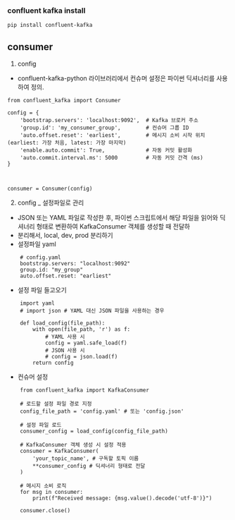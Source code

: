
### confluent kafka install
~~~
pip install confluent-kafka
~~~

## consumer
1. config
- confluent-kafka-python 라이브러리에서 컨슈머 설정은 파이썬 딕셔너리를 사용하여 정의. 

```
from confluent_kafka import Consumer

config = {
    'bootstrap.servers': 'localhost:9092',  # Kafka 브로커 주소
    'group.id': 'my_consumer_group',        # 컨슈머 그룹 ID
    'auto.offset.reset': 'earliest',        # 메시지 소비 시작 위치 (earliest: 가장 처음, latest: 가장 마지막)
    'enable.auto.commit': True,             # 자동 커밋 활성화
    'auto.commit.interval.ms': 5000         # 자동 커밋 간격 (ms)
}



consumer = Consumer(config)
```

2. config _ 설정파일로 관리
- JSON 또는 YAML 파일로 작성한 후, 파이썬 스크립트에서 해당 파일을 읽어와 딕셔너리 형태로 변환하여 KafkaConsumer 객체를 생성할 때 전달하
- 분리해서, local, dev, prod 분리하기
- 설정파일 yaml
~~~
    # config.yaml
    bootstrap.servers: "localhost:9092"
    group.id: "my_group"
    auto.offset.reset: "earliest"
~~~

- 설정 파일 들고오기
~~~
    import yaml
    # import json # YAML 대신 JSON 파일을 사용하는 경우

    def load_config(file_path):
        with open(file_path, 'r') as f:
            # YAML 사용 시
            config = yaml.safe_load(f)
            # JSON 사용 시
            # config = json.load(f)
        return config
~~~

- 컨슈머 설정
~~~
    from confluent_kafka import KafkaConsumer

    # 로드할 설정 파일 경로 지정
    config_file_path = 'config.yaml' # 또는 'config.json'
    
    # 설정 파일 로드
    consumer_config = load_config(config_file_path)

    # KafkaConsumer 객체 생성 시 설정 적용
    consumer = KafkaConsumer(
        'your_topic_name', # 구독할 토픽 이름
        **consumer_config # 딕셔너리 형태로 전달
    )

    # 메시지 소비 로직
    for msg in consumer:
        print(f"Received message: {msg.value().decode('utf-8')}")

    consumer.close()
~~~